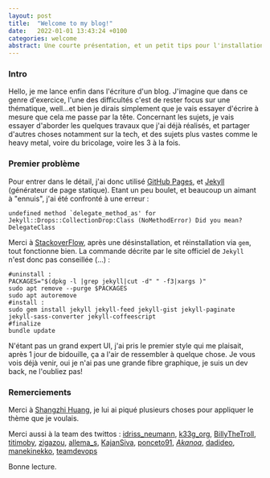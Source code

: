 ```yaml
---
layout: post
title:  "Welcome to my blog!"
date:   2022-01-01 13:43:24 +0100
categories: welcome
abstract: Une courte présentation, et un petit tips pour l'installation de <i>Jekyll<i> 
---
```

### Intro

Hello, je me lance enfin dans l'écriture d'un blog.
J'imagine que dans ce genre d'exercice, l'une des difficultés c'est de rester focus sur une thématique,
well...et bien je dirais simplement que je vais essayer d'écrire à mesure que cela me passe par la tête.
Concernant les sujets, je vais essayer d'aborder les quelques travaux que j'ai déjà réalisés, et partager d'autres choses notamment sur la tech, et des sujets plus vastes comme le heavy metal, voire du bricolage, voire les 3 à la fois.

### Premier problème

Pour entrer dans le détail, j'ai donc utilisé [GitHub Pages](https://docs.github.com/en/pages), et [Jekyll](https://jekyllrb.com/) (générateur de page statique).
Etant un peu boulet, et beaucoup un aimant à "ennuis", j'ai été confronté à une erreur :  

```batch
undefined method `delegate_method_as' for Jekyll::Drops::CollectionDrop:Class (NoMethodError) Did you mean? DelegateClass
```

Merci à [StackoverFlow](https://stackoverflow.com/questions/68220028/undefined-method-delegate-method-as-for-jekylldropscollectiondropclass-n), après une désinstallation, et réinstallation via `gem`, tout fonctionne bien. La commande décrite par le site officiel de `Jekyll` n'est donc pas conseillée (...) : 

```batch
#uninstall : 
PACKAGES="$(dpkg -l |grep jekyll|cut -d" " -f3|xargs )"
sudo apt remove --purge $PACKAGES 
sudo apt autoremove
#install : 
sudo gem install jekyll jekyll-feed jekyll-gist jekyll-paginate jekyll-sass-converter jekyll-coffeescript
#finalize
bundle update
```

N'étant pas un grand expert UI, j'ai pris le premier style qui me plaisait, après 1 jour de bidouille, ça a l'air de ressembler 
à quelque chose. Je vous vois déjà venir, oui je n'ai pas une grande fibre graphique, je suis un dev back, ne l'oubliez pas!

### Remerciements

Merci à [Shangzhi Huang](https://ngzhio.github.io), je lui ai piqué plusieurs choses pour appliquer le thème que je voulais.

Merci aussi à la team des twittos : 
[idriss_neumann](https://twitter.com/idriss_neumann), 
[k33g_org](k33g_org), 
[BillyTheTroll](https://twitter.com/BillyTheTroll),
[titimoby](https://twitter.com/titimoby), 
[zigazou](https://twitter.com/zigazou),
[allema_s](https://twitter.com/allema_s),
[KajanSiva](https://twitter.com/KajanSiva),
[ponceto91](https://twitter.com/ponceto91),
[_Akanoa_](https://twitter.com/_Akanoa_),
[dadideo](https://twitter.com/dadideo),
[manekinekko](https://twitter.com/manekinekko),
[teamdevops](https://twitter.com/teamdevops)


Bonne lecture.
